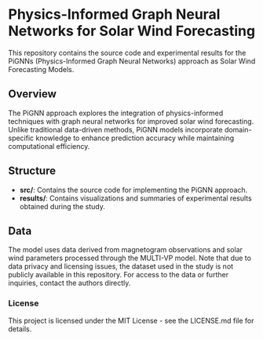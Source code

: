 # Physics-Informed Graph Neural Networks for Solar Wind Forecasting

This repository contains the source code and experimental results for the PiGNNs (Physics-Informed Graph Neural Networks) approach as Solar Wind Forecasting Models.

## Overview

The PiGNN approach explores the integration of physics-informed techniques with graph neural networks for improved solar wind forecasting. Unlike traditional data-driven methods, PiGNN models incorporate domain-specific knowledge to enhance prediction accuracy while maintaining computational efficiency.

## Structure

- **src/**: Contains the source code for implementing the PiGNN approach.
- **results/**: Contains visualizations and summaries of experimental results obtained during the study.

## Data

The model uses data derived from magnetogram observations and solar wind parameters processed through the MULTI-VP model. Note that due to data privacy and licensing issues, the dataset used in the study is not publicly available in this repository. For access to the data or further inquiries, contact the authors directly.

### License

This project is licensed under the MIT License - see the LICENSE.md file for details.
